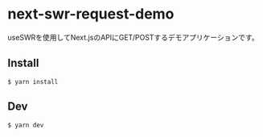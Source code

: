 # next-swr-request-demo

useSWRを使用してNext.jsのAPIにGET/POSTするデモアプリケーションです。

## Install

```
$ yarn install
```

## Dev

```
$ yarn dev
```
